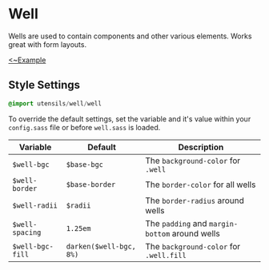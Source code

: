 # Well
Wells are used to contain components and other various elements. Works
great with form layouts.

[<~Example](markup/well.html.haml)


## Style Settings
```sass
@import utensils/well/well
```

To override the default settings, set the variable and it's value
within your `config.sass` file or before `well.sass` is loaded.

Variable         | Default                 | Description
---------------- | ----------------------- | -------------------------------------------
`$well-bgc`      | `$base-bgc`             | The `background-color` for `.well`
`$well-border`   | `$base-border`          | The `border-color` for all wells
`$well-radii`    | `$radii`                | The `border-radius` around wells
`$well-spacing`  | `1.25em`                | The `padding` and `margin-bottom` around wells
`$well-bgc-fill` | `darken($well-bgc, 8%)` | The `background-color` for `.well.fill`

